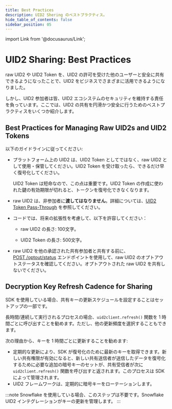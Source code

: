 ```yaml
---
title: Best Practices
description: UID2 Shering のベストプラクティス。
hide_table_of_contents: false
sidebar_position: 05
---
```


import Link from '@docusaurus/Link';

# UID2 Sharing: Best Practices

raw UID2 や UID2 Token を、UID2 の許可を受けた他のユーザーと安全に共有できるようになったことで、UID2 をビジネスでさまざまに活用できるようになりました。

しかし、UID2 参加者は皆、UID2 エコシステムのセキュリティを維持する責任を負っています。ここでは、UID2 の共有を円滑かつ安全に行うためのベストプラクティスをいくつか紹介します。

## Best Practices for Managing Raw UID2s and UID2 Tokens

以下のガイドラインに従ってください:
- プラットフォーム上の UID2 は、UID2 Token としてではなく、raw UID2 として使用・保管してください。UID2 Token を受け取ったら、できるだけ早く復号化してください。

  UID2 Token は短命なので、この点は重要です。UID2 Token の作成に使われた鍵の有効期限が切れると、トークンを復号化できなくなります。

- raw UID2 は、非参加者に**渡してはなりません**。詳細については、[UID2 Token Pass-Through](sharing-tokenized-overview.md#uid2-token-pass-through) を参照してください。

- コードでは、将来の拡張性を考慮して、以下を許容してください：

  - raw UID2 の長さ: 100文字。

  - UID2 Token の長さ: 500文字。

- raw UID2 を他の承認された共有参加者と共有する前に、[POST&nbsp;/optout/status](../endpoints/post-optout-status.md) エンドポイントを使用して、raw UID2 のオプトアウトステータスを確認してください。オプトアウトされた raw UID2 を共有しないでください。

## Decryption Key Refresh Cadence for Sharing

SDK を使用している場合、共有キーの更新スケジュールを設定することはセットアップの一部です。

長時間/連続して実行されるプロセスの場合、`uid2client.refresh()` 関数を 1 時間ごとに呼び出すことを勧めます。ただし、他の更新頻度を選択することもできます。

次の理由から、キーを 1 時間ごとに更新することを勧めます:

- 定期的な更新により、SDK が復号化のために最新のキーを取得できます。新しい共有権限が有効になると、新しい共有送信者が送信したデータを復号化するために必要な追加の暗号キーのセットが、共有受信者が次に `uid2client.refresh()` 関数を呼び出すと返されます。このプロセスは SDK によって管理されます。
- UID2 フレームワークは、定期的に暗号キーをローテーションします。

:::note
Snowflake を使用している場合、このステップは不要です。Snowflake UID2 インテグレーションがキーの更新を管理します。
:::

